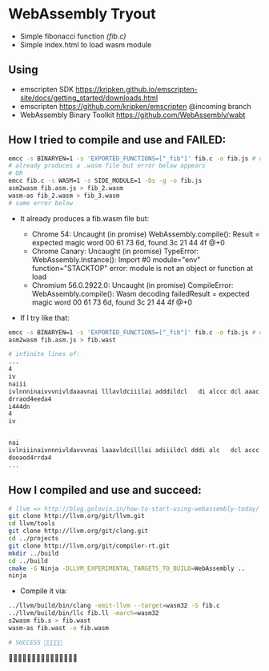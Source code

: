 # WebAssembly Tryout

* Simple fibonacci function _(fib.c)_
* Simple index.html to load wasm module

## Using
* emscripten SDK https://kripken.github.io/emscripten-site/docs/getting_started/downloads.html
* emscripten https://github.com/kripken/emscripten @incoming branch
* WebAssembly Binary Toolkit https://github.com/WebAssembly/wabt

## How I tried to compile and use and FAILED:

```bash
emcc -s BINARYEN=1 -s 'EXPORTED_FUNCTIONS=["_fib"]' fib.c -o fib.js # or without EXPORTED_FUNCTIONS
# already produces a .wasm file but error below appears
# OR
emcc fib.c -s WASM=1 -s SIDE_MODULE=1 -Os -g -o fib.js
asm2wasm fib.asm.js > fib_2.wasm
wasm-as fib_2.wasm > fib_3.wasm
# same error below
```

* It already produces a fib.wasm file but:
    * Chrome 54: Uncaught (in promise) WebAssembly.compile(): Result = expected magic word 00 61 73 6d, found 3c 21 44 4f @+0
    * Chrome Canary: Uncaught (in promise) TypeError: WebAssembly.Instance(): Import #0 module="env" function="STACKTOP" error: module is not an object or function
    at load
    * Chromium 56.0.2922.0: Uncaught (in promise) CompileError: WebAssembly.compile(): Wasm decoding failedResult = expected magic word 00 61 73 6d, found 3c 21 44 4f @+0

* If I try like that:

```bash
emcc -s BINARYEN=1 -s 'EXPORTED_FUNCTIONS=["_fib"]' fib.c -o fib.js # or without EXPORTED_FUNCTIONS
asm2wasm fib.asm.js > fib.wast

# infinite lines of:
...
4
iv
naiii
ivlnnninaivvvnivldaaavnai lllavldciiilai adddildcl   di alccc dcl aaac altlllacl allllaltr   ll agttt ltreaaat agtrrratre:gggragt eeegre:tttegt $:::te:   :t $l :o$$$ $la$odlss$la4ottlodaooola4
drraod4eeda4
i444dn
4
iv


nai
ivlniiinaivnnnivldavvvnai laaavldcilllai adiiildcl dddi alc   dcl accc altlaaacl allllaltr llll agt   ltreattt agtraaatre:grrragt egggre:teeegt $:ttte: :::t $l   :o$ $la$$$odl$la4osslodattola4
dooaod4rrda4
...
```

## How I compiled and use and succeed:

```bash
# llvm => http://blog.golovin.in/how-to-start-using-webassembly-today/
git clone http://llvm.org/git/llvm.git
cd llvm/tools
git clone http://llvm.org/git/clang.git
cd ../projects
git clone http://llvm.org/git/compiler-rt.git
mkdir ../build
cd ../build
cmake -G Ninja -DLLVM_EXPERIMENTAL_TARGETS_TO_BUILD=WebAssembly ..
ninja
```

* Compile it via:

```bash
../llvm/build/bin/clang -emit-llvm --target=wasm32 -S fib.c
../llvm/build/bin/llc fib.ll -march=wasm32
s2wasm fib.s > fib.wast
wasm-as fib.wast -o fib.wasm

# SUCCESS 🎉🎉🎉🎉🎉
```
🎉🎉🎉🎉🎉🎉🎉🎉🎉🎉🎉🎉🎉🎉🎉
